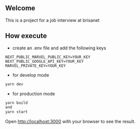 ## Welcome

This is a project for a job interview at brisanet

## How execute

- create an .env file and add the following keys
```
NEXT_PUBLIC_MARVEL_PUBLIC_KEY=YOUR_KEY
NEXT_PUBLIC_GOOGLE_API_KEY=YOUR_KEY
MARVEL_PRIVATE_KEY=YOUR_KEY
```

- for develop mode
```bash
yarn dev
```

- for production mode
```bash
yarn build
and
yarn start
```

Open [http://localhost:3000](http://localhost:3000) with your browser to see the result.
